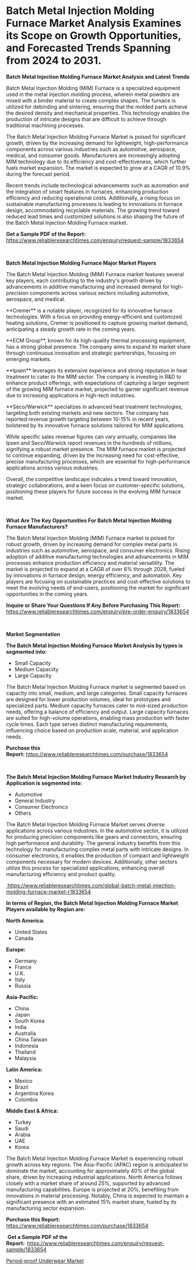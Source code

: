 <p><h1>Batch Metal Injection Molding Furnace Market Analysis Examines its Scope on Growth Opportunities, and Forecasted Trends Spanning from 2024 to 2031.</h1></p><p><strong>Batch Metal Injection Molding Furnace Market Analysis and Latest Trends</strong></p>
<p><p>Batch Metal Injection Molding (MIM) Furnace is a specialized equipment used in the metal injection molding process, wherein metal powders are mixed with a binder material to create complex shapes. The furnace is utilized for debinding and sintering, ensuring that the molded parts achieve the desired density and mechanical properties. This technology enables the production of intricate designs that are difficult to achieve through traditional machining processes.</p><p>The Batch Metal Injection Molding Furnace Market is poised for significant growth, driven by the increasing demand for lightweight, high-performance components across various industries such as automotive, aerospace, medical, and consumer goods. Manufacturers are increasingly adopting MIM technology due to its efficiency and cost-effectiveness, which further fuels market expansion. The market is expected to grow at a CAGR of 10.9% during the forecast period.</p><p>Recent trends include technological advancements such as automation and the integration of smart features in furnaces, enhancing production efficiency and reducing operational costs. Additionally, a rising focus on sustainable manufacturing processes is leading to innovations in furnace design, accommodating recyclable materials. The growing trend toward reduced lead times and customized solutions is also shaping the future of the Batch Metal Injection Molding Furnace market.</p></p>
<p><strong>Get a Sample PDF of the Report:&nbsp;</strong> <a href="https://www.reliableresearchtimes.com/enquiry/request-sample/1833654?utm_campaign=1940&utm_medium=2&utm_source=Github&utm_content=ia&utm_term=01012025&utm_id=batch-metal-injection-molding-furnace">https://www.reliableresearchtimes.com/enquiry/request-sample/1833654</a></p>
<p>&nbsp;</p>
<p><strong>Batch Metal Injection Molding Furnace Major Market Players</strong></p>
<p><p>The Batch Metal Injection Molding (MIM) Furnace market features several key players, each contributing to the industry's growth driven by advancements in additive manufacturing and increased demand for high-precision components across various sectors including automotive, aerospace, and medical.</p><p>**Cremer** is a notable player, recognized for its innovative furnace technologies. With a focus on providing energy-efficient and customized heating solutions, Cremer is positioned to capture growing market demand, anticipating a steady growth rate in the coming years.</p><p>**ECM Group**, known for its high-quality thermal processing equipment, has a strong global presence. The company aims to expand its market share through continuous innovation and strategic partnerships, focusing on emerging markets.</p><p>**Ipsen** leverages its extensive experience and strong reputation in heat treatment to cater to the MIM sector. The company is investing in R&D to enhance product offerings, with expectations of capturing a larger segment of the growing MIM furnace market, projected to garner significant revenue due to increasing applications in high-tech industries.</p><p>**Seco/Warwick** specializes in advanced heat treatment technologies, targeting both existing markets and new sectors. The company has reported revenue growth targeting between 10-15% in recent years, bolstered by its innovative furnace solutions tailored for MIM applications.</p><p>While specific sales revenue figures can vary annually, companies like Ipsen and Seco/Warwick report revenues in the hundreds of millions, signifying a robust market presence. The MIM furnace market is projected to continue expanding, driven by the increasing need for cost-effective, precise manufacturing processes, which are essential for high-performance applications across various industries. </p><p>Overall, the competitive landscape indicates a trend toward innovation, strategic collaborations, and a keen focus on customer-specific solutions, positioning these players for future success in the evolving MIM furnace market.</p></p>
<p>&nbsp;</p>
<p><strong>What Are The Key Opportunities For Batch Metal Injection Molding Furnace Manufacturers?</strong></p>
<p><p>The Batch Metal Injection Molding (MIM) Furnace market is poised for robust growth, driven by increasing demand for complex metal parts in industries such as automotive, aerospace, and consumer electronics. Rising adoption of additive manufacturing technologies and advancements in MIM processes enhance production efficiency and material versatility. The market is projected to expand at a CAGR of over 6% through 2028, fueled by innovations in furnace design, energy efficiency, and automation. Key players are focusing on sustainable practices and cost-effective solutions to meet the evolving needs of end-users, positioning the market for significant opportunities in the coming years.</p></p>
<p><strong>Inquire or Share Your Questions If Any Before Purchasing This Report:</strong> <a href="https://www.reliableresearchtimes.com/enquiry/pre-order-enquiry/1833654?utm_campaign=1940&utm_medium=2&utm_source=Github&utm_content=ia&utm_term=01012025&utm_id=batch-metal-injection-molding-furnace">https://www.reliableresearchtimes.com/enquiry/pre-order-enquiry/1833654</a></p>
<p>&nbsp;</p>
<p><strong>Market Segmentation</strong></p>
<p><strong>The Batch Metal Injection Molding Furnace Market Analysis by types is segmented into:</strong></p>
<p><ul><li>Small Capacity</li><li>Medium Capaciity</li><li>Large Capacity</li></ul></p>
<p><p>The Batch Metal Injection Molding Furnace market is segmented based on capacity into small, medium, and large categories. Small capacity furnaces are designed for lower production volumes, ideal for prototypes and specialized parts. Medium capacity furnaces cater to mid-sized production needs, offering a balance of efficiency and output. Large capacity furnaces are suited for high-volume operations, enabling mass production with faster cycle times. Each type serves distinct manufacturing requirements, influencing choice based on production scale, material, and application needs.</p></p>
<p><strong>Purchase this Report:&nbsp;</strong><a href="https://www.reliableresearchtimes.com/purchase/1833654?utm_campaign=1940&utm_medium=2&utm_source=Github&utm_content=ia&utm_term=01012025&utm_id=batch-metal-injection-molding-furnace">https://www.reliableresearchtimes.com/purchase/1833654</a></p>
<p>&nbsp;</p>
<p><strong>The Batch Metal Injection Molding Furnace Market Industry Research by Application is segmented into:</strong></p>
<p><ul><li>Automotive</li><li>General Industry</li><li>Consumer Electronics</li><li>Others</li></ul></p>
<p><p>The Batch Metal Injection Molding Furnace Market serves diverse applications across various industries. In the automotive sector, it is utilized for producing precision components like gears and connectors, ensuring high performance and durability. The general industry benefits from this technology for manufacturing complex metal parts with intricate designs. In consumer electronics, it enables the production of compact and lightweight components necessary for modern devices. Additionally, other sectors utilize this process for specialized applications, enhancing overall manufacturing efficiency and product quality.</p></p>
<p><a href="https://www.reliableresearchtimes.com/global-batch-metal-injection-molding-furnace-market-r1833654?utm_campaign=1940&utm_medium=2&utm_source=Github&utm_content=ia&utm_term=01012025&utm_id=batch-metal-injection-molding-furnace">&nbsp;https://www.reliableresearchtimes.com/global-batch-metal-injection-molding-furnace-market-r1833654</a></p>
<p><strong>In terms of Region, the Batch Metal Injection Molding Furnace Market Players available by Region are:</strong></p>
<p>
    <p> <strong> North America: </strong>
        <ul>
            <li>United States</li>
            <li>Canada</li>
        </ul>
        </p> 
    <p> <strong> Europe: </strong>
        <ul>
            <li>Germany</li>
            <li>France</li>
            <li>U.K.</li>
            <li>Italy</li>
            <li>Russia</li>
        </ul>
        </p> 
    <p> <strong> Asia-Pacific: </strong>
        <ul>
            <li>China</li>
            <li>Japan</li>
            <li>South Korea</li>
            <li>India</li>
            <li>Australia</li>
            <li>China Taiwan</li>
            <li>Indonesia</li>
            <li>Thailand</li>
            <li>Malaysia</li>
        </ul>
        </p> 
    <p> <strong> Latin America: </strong>
        <ul>
            <li>Mexico</li>
            <li>Brazil</li>
            <li>Argentina Korea</li>
            <li>Colombia</li>
        </ul>
        </p> 
    <p> <strong> Middle East & Africa: </strong>
        <ul>
            <li>Turkey</li>
            <li>Saudi</li>
            <li>Arabia</li>
            <li>UAE</li>
            <li>Korea</li>
        </ul>
    </p>
    </p>
<p><p>The Batch Metal Injection Molding Furnace Market is experiencing robust growth across key regions. The Asia-Pacific (APAC) region is anticipated to dominate the market, accounting for approximately 40% of the global share, driven by increasing industrial applications. North America follows closely with a market share of around 25%, supported by advanced manufacturing capabilities. Europe is projected at 20%, benefiting from innovations in material processing. Notably, China is expected to maintain a significant presence with an estimated 15% market share, fueled by its manufacturing sector expansion.</p></p>
<p><strong>Purchase this Report: </strong><a href="https://www.reliableresearchtimes.com/purchase/1833654?utm_campaign=1940&utm_medium=2&utm_source=Github&utm_content=ia&utm_term=01012025&utm_id=batch-metal-injection-molding-furnace">https://www.reliableresearchtimes.com/purchase/1833654</a></p>
<p>&nbsp;<strong>Get a Sample PDF of the Report:&nbsp;&nbsp;</strong><a href="https://www.reliableresearchtimes.com/enquiry/request-sample/1833654?utm_campaign=1940&utm_medium=2&utm_source=Github&utm_content=ia&utm_term=01012025&utm_id=batch-metal-injection-molding-furnace">https://www.reliableresearchtimes.com/enquiry/request-sample/1833654</a></p>
<p><strong></strong></p>
<p><p><a href="https://github.com/hgf64gh/Market-Research-Report-List-1/blob/main/period-proof-underwear-market.md?utm_campaign=1940&utm_medium=2&utm_source=Github&utm_content=ia&utm_term=01012025&utm_id=batch-metal-injection-molding-furnace">Period-proof Underwear Market</a></p></p>
